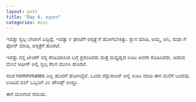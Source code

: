 ```yaml
---
layout: post
title: "Day 6, ಶುಕ್ರವಾರ"
categories: misc
---
```


ಇವತ್ತು ಸ್ವಲ್ಪ ಲೇಟಾಗೆ ಎದ್ದಿದ್ದೆ. ಇವತ್ತು ೯ ಘಂಟೆಗೆ ಆಸ್ಪತ್ರೆ ಗೆ ಹೋಗಬೇಕಿತ್ತು. ಸ್ನಾನ ಮಾಡಿ, ಅಮ್ಮ, ಆನಿ, ಸುಧಾ ಗೆ ಫೋನ್ ಮಾಡಿ, ಆಸ್ಪತ್ರೆಗೆ ಹೊರಟೆ.

ಇವತ್ತು ನನ್ನ ಟೀಚರ್ ನನ್ನ ರೇಡಿಯಾಲಜಿ ಬಗ್ಗೆ ಪ್ರಶಂಸಿದರು ಮತ್ತೆ ಮಧ್ಯಹ್ನದ ಊಟ ಅವರೇ ಕೊಡಿಸಿದರು. ಆದಾದ ಮೇಲೆ ಆಫೀಸ್ ಅಲ್ಲಿ ಸ್ವಲ್ಪ ಕೆಲಸ ಮುಗಿಸಿ ಹೊರಟೆ.

ಸಂಜೆ rommmates ಎಲ್ಲ ಹೊರಗೆ ಹೋಗಿದ್ದೆವೆ. ಒಂದು ರೆಸ್ಟುರಾಂಟ್ ಅಲ್ಲಿ ಊಟ ಮಾಡಿ ಈಗ ಮನೆಗೆ ಬಂದೆವು. ಊಟದ ಬಿಲ್ ಒಬ್ಬರಿಗೆ ೨೦ ಪೌಂಡ್ಸ್ ಆಯ್ತು.

ಈಗ ಮಲಗುವ ಸಮಯ.
